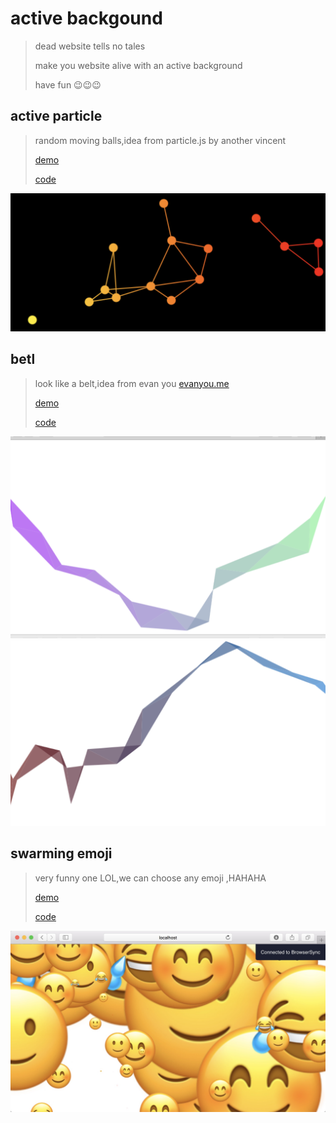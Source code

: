# active backgound
> dead website tells no tales
> 
> make you website alive with an active background
> 
> have fun 😉😉😉

##	active particle
> random moving balls,idea from particle.js by another vincent 
> 
> [demo](https://vincentmrlau.github.io/active-background/src/active-particle/)
> 
> [code](https://github.com/vincentmrlau/active-background/tree/master/src/active-particle)

![](https://raw.githubusercontent.com/vincentmrlau/active-background/master/images/particle.png)

##	betl
> look like a belt,idea from evan you [evanyou.me](evanyou.me)
> 
> [demo](https://vincentmrlau.github.io/active-background/src/belt/)
> 
> [code](https://github.com/vincentmrlau/active-background/tree/master/src/belt)

![](https://raw.githubusercontent.com/vincentmrlau/active-background/master/images/belt-1.png)
![](https://raw.githubusercontent.com/vincentmrlau/active-background/master/images/belt-2.png)

## swarming emoji
> very funny one LOL,we can choose any emoji ,HAHAHA
> 
> [demo](https://vincentmrlau.github.io/active-background/src/swarming-emoji/)
> 
> [code](https://github.com/vincentmrlau/active-background/tree/master/src/swarming-emoji)

![](https://raw.githubusercontent.com/vincentmrlau/active-background/master/images/emoji.jpg)


